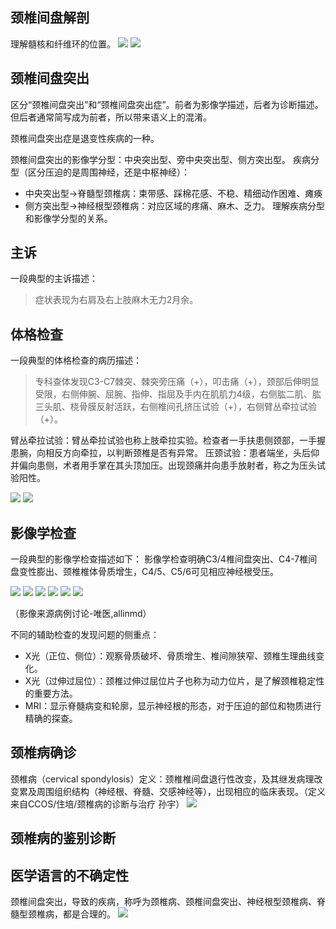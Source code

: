 ## 颈椎间盘解剖
理解髓核和纤维环的位置。
![](https://github.com/retire2053/SurgeryEndToEnd/blob/main/resources/acdf-4.png)
![](https://github.com/retire2053/SurgeryEndToEnd/blob/main/resources/acdf-5.png)

## 颈椎间盘突出

区分“颈椎间盘突出”和“颈椎间盘突出症”。前者为影像学描述，后者为诊断描述。但后者通常简写成为前者，所以带来语义上的混淆。

颈椎间盘突出症是退变性疾病的一种。

颈椎间盘突出的影像学分型：中央突出型、旁中央突出型、侧方突出型。
疾病分型（区分压迫的是周围神经，还是中枢神经）：
* 中央突出型->脊髓型颈椎病：束带感、踩棉花感、不稳、精细动作困难、瘫痪
* 侧方突出型->神经根型颈椎病：对应区域的疼痛、麻木、乏力。
理解疾病分型和影像学分型的关系。

## 主诉
一段典型的主诉描述：
> 症状表现为右肩及右上肢麻木无力2月余。

## 体格检查
一段典型的体格检查的病历描述：
> 专科查体发现C3-C7棘突、棘突旁压痛（+），叩击痛（+），颈部后伸明显受限，右侧伸腕、屈腕、指伸、指屈及手内在肌肌力4级，右侧肱二肌、肱三头肌、桡骨膜反射活跃，右侧椎间孔挤压试验（+），右侧臂丛牵拉试验（+）。

臂丛牵拉试验：臂丛牵拉试验也称上肢牵拉实验。检查者一手扶患侧颈部，一手握患腕，向相反方向牵拉，以判断颈椎是否有异常。
压颈试验：患者端坐，头后仰并偏向患侧，术者用手掌在其头顶加压。出现颈痛并向患手放射者，称之为压头试验阳性。

![](https://github.com/retire2053/SurgeryEndToEnd/blob/main/resources/acdf-6.png)
![](https://github.com/retire2053/SurgeryEndToEnd/blob/main/resources/acdf-7.ng)

## 影像学检查
一段典型的影像学检查描述如下：
影像学检查明确C3/4椎间盘突出、C4-7椎间盘变性膨出、颈椎椎体骨质增生，C4/5、C5/6可见相应神经根受压。

![](https://github.com/retire2053/SurgeryEndToEnd/blob/main/resources/acdf-8.png)
![](https://github.com/retire2053/SurgeryEndToEnd/blob/main/resources/acdf-9.png)
![](https://github.com/retire2053/SurgeryEndToEnd/blob/main/resources/acdf-10.png)
![](https://github.com/retire2053/SurgeryEndToEnd/blob/main/resources/acdf-11.png)
![](https://github.com/retire2053/SurgeryEndToEnd/blob/main/resources/acdf-12.png)
![](https://github.com/retire2053/SurgeryEndToEnd/blob/main/resources/acdf-13.png)


（影像来源病例讨论-唯医,allinmd）

不同的辅助检查的发现问题的侧重点：
- X光（正位、侧位）：观察骨质破坏、骨质增生、椎间隙狭窄、颈椎生理曲线变化。
- X光（过伸过屈位）：颈椎过伸过屈位片子也称为动力位片，是了解颈椎稳定性的重要方法。
- MRI：显示脊髓病变和轮廓，显示神经根的形态，对于压迫的部位和物质进行精确的探查。

## 颈椎病确诊
颈椎病（cervical spondylosis）定义：颈椎椎间盘退行性改变，及其继发病理改变累及周围组织结构（神经根、脊髓、交感神经等），出现相应的临床表现。（定义来自CCOS/住培/颈椎病的诊断与治疗 孙宇）
![](https://github.com/retire2053/SurgeryEndToEnd/blob/main/resources/acdf-14.png)

## 颈椎病的鉴别诊断

## 医学语言的不确定性
颈椎间盘突出，导致的疾病，称呼为颈椎病、颈椎间盘突出、神经根型颈椎病、脊髓型颈椎病，都是合理的。
![](https://github.com/retire2053/SurgeryEndToEnd/blob/main/resources/acdf-15.jpg)

